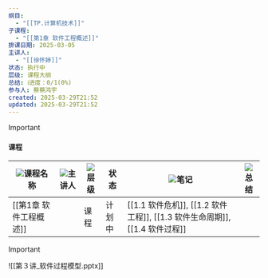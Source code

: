 ```yaml
---
纲目:
  - "[[TP.计算机技术]]"
子课程:
  - "[[第1章 软件工程概述]]"
排课日期: 2025-03-05
主讲人:
  - "[[徐怀婷]]"
状态: 执行中
层级: 课程大纲
总结: ℹ️进度：0/1(0%)
参与人: 蔡蔡鸿宇
created: 2025-03-29T21:52
updated: 2025-03-29T21:52
---
```

> [!important]
> 
> #### 课程
> 
> |![](https://www.notion.so/icons/golf_gray.svg)课程名称|![](https://www.notion.so/icons/profile_gray.svg)主讲人|![](https://www.notion.so/icons/layers_gray.svg)层级|状态|![](https://www.notion.so/icons/pencil_gray.svg)笔记|![](https://www.notion.so/icons/info-alternate_gray.svg)总结|
> |---|---|---|---|---|---|
> |[[第1章 软件工程概述]]||课程|计划中|[[1.1 软件危机]], [[1.2 软件工程]], [[1.3 软件生命周期]], [[1.4 软件过程]]||
> 
>   
>   

> [!important]

![[第３讲_软件过程模型.pptx]]